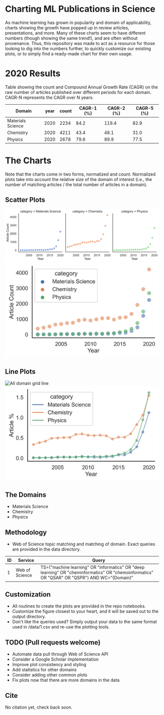 # Charting ML Publications in Science

As machine learning has grown in popularity and domain of applicability, charts showing the growth have popped up in review articles, presentations, and more.
Many of these charts seem to have different numbers (though showing the same trend!), and are often without provenance. Thus, this repository was made to act as a resource for those looking to dig into the numbers further, to quickly customize our existing plots, or to simply find a ready-made chart for their own usage. 

# 2020 Results
Table showing the count and Compound Annual Growth Rate (CAGR) on the raw number of articles published over different periods for each domain. CAGR-N represents the CAGR over N years. 

| Domain            | year | count | CAGR-1 (%) | CAGR-2 (%) | CAGR-5 (%) |
|-------------------|------|-------|------------|------------|------------|
| Materials Science | 2020 | 2234  | 84.2       | 119.4       | 82.9       |
| Chemistry         | 2020 | 4211  | 43.4       | 48.1       | 31.0       |
| Physics           | 2020 | 2678  | 79.6       | 89.9       | 77.5       |

# The Charts
Note that the charts come in two forms, normalized and count. Normalized plots take into account the relative size of the domain of interest (i.e., the number of matching articles / the total number of articles in a domain).

## Scatter Plots
![All domain grid scatter](./output/1-grid.png)
![All domain overlay scatter](./output/1-all-scatter.png)

## Line Plots
![All domain grid line](./output/1-grid-line-norm.png)
![All domain overlay line](./output/1-all-line-norm.png)

## The Domains
* Materials Science
* Chemistry
* Physics


## Methodology
* Web of Science topic matching and matching of domain. Exact queries are provided in the data directory.

| ID      | Service |Query |
| ----------- |----| ----------- |
| 1           |Web of Science| TS=("machine learning" OR "informatics" OR "deep learning" OR "cheminformatics" OR "chemoinformatics" OR "QSAR" OR "QSPR") AND WC="{Domain}"  |


## Customization
* All routines to create the plots are provided in the repo notebooks. 
* Customize the figure closest to your heart, and it will be saved out to the output directory.
* Don't like the queries used? Simply output your data to the same format used in /data/1.csv and re-use the plotting tools.

## TODO (Pull requests welcome)
* Automate data pull through Web of Science API
* Consider a Google Scholar implementation
* Improve plot consistency and styling
* Add statistics for other domains
* Consider adding other common plots
* Fix plots now that there are more domains in the data

## Cite
No citation yet, check back soon.
